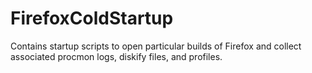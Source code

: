 # FirefoxColdStartup
Contains startup scripts to open particular builds of Firefox and collect associated procmon logs, diskify files, and profiles. 
